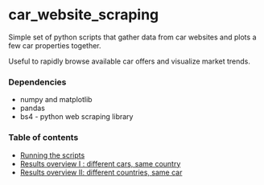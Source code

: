 # car_website_scraping

Simple set of python scripts that gather data from car websites and plots a few car properties together.

Useful to rapidly browse available car offers and visualize market trends.

### Dependencies

* numpy and matplotlib
* pandas
* bs4 - python web scraping library

### Table of contents
* [Running the scripts](#running-the-scripts)
* [Results overview I : different cars, same country](#results-overview-I\:-different-cars,-same-country)
* [Results overview II: different countries, same car](#different-countries,-same-car)
